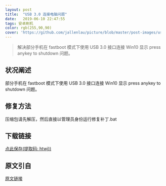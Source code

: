```yaml
---
layout: post
title:  "USB 3.0 连接电脑问题"
date:   2019-06-10 22:47:55
tags: 安卓刷机
color: rgb(255,90,90)
cover: 'https://github.com/jallenlau/picture/blob/master/post-images/usb3.gif?raw=true'
---
```


> 解决部分手机在 fastboot 模式下使用 USB 3.0 接口连接 Win10 显示 press anykey to shutdown 问题。

## 状况阐述
部分手机在 fastboot 模式下使用 USB 3.0 接口连接 Win10 显示 press anykey to shutdown 问题。
## 修复方法
压缩包请先解压，然后直接以管理员身份运行修复补丁.bat
## 下载链接
[点此保存(提取码: htwj))](https://pan.baidu.com/s/1Ngbx467AOEceKLxi8vqPYg)
## 原文引自
[原文链接](http://www.miui.com/thread-21848681-1-1.html)
